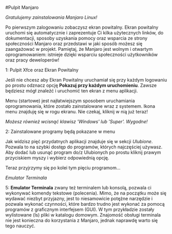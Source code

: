#Pulpit Manjaro

*Gratulujemy zainstalowania Manjaro Linux!*

Po pierwszym zalogowaniu zobaczysz ekran powitalny.
Ekran powitalny uruchomi się automatycznie i zaprezentuje Ci kilka użytecznych linków, do dokumentacji, sposoby uzyskania pomocy oraz wsparcia ze strony społeczności Manjaro oraz przedstawi w jaki sposób możesz się zaangażować w projekt. Pamiętaj, że Manjaro jest wolnym i otwartym oprogramowaniem: istnieje dzięki wsparciu społeczności użytkowników oraz pracy deweloperów!

1: Pulpit Xfce oraz Ekran Powitalny

Jeśli nie chcesz aby Ekran Powitalny uruchamiał się przy każdym logowaniu po prostu odznacz opcję **Pokazuj przy każdym uruchomieniu**. Zawsze będziesz mógł znaleźć i uruchomić ten ekran z menu aplikacji.

Menu (startowe) jest najłatwiejszym sposobem uruchamiania oprogramowania, które zostało zainstalowane wraz z systemem. Ikona menu znajduję się w rogu ekranu. Nie czekaj, kliknij w nią już teraz!

*Możesz również wcisnąć klawisz 'Windows' lub 'Super'. Wygodne!*

2: Zainstalowane programy będą pokazane w menu 

Jak widzisz pięć przydatnych aplikacji znajduje się w sekcji *Ulubione*. Pozwala to na szybki dostęp do programów, których najczęściej używasz. Aby dodać lub usunąć program do/z Ulubionych po prostu kliknij prawym przyciskiem myszy i wybierz odpowiednią opcję.

Teraz przyjrzymy się po kolei tym pięciu programom...

*Emulator Terminala*

5: **Emulator Terminala** zwany też terminalem lub konsolą, pozwala ci wykonywać komendy tekstowe (polecenia). Mimo, że na początku może się wydawać niezbyt przyjazny, jest to niesamowicie potężne narzędzie i pozwala wykonać czynności, które bardzo trudno jest wykonać za pomocą programów z graficznym interfejsem (GUI). W tym przykładzie zostały wylistowane (ls) pliki w katalogu domowym.
Znajomość obsługi terminala nie jest konieczna do korzystania z Manjaro, jednak naprawdę warto się tego nauczyć.
